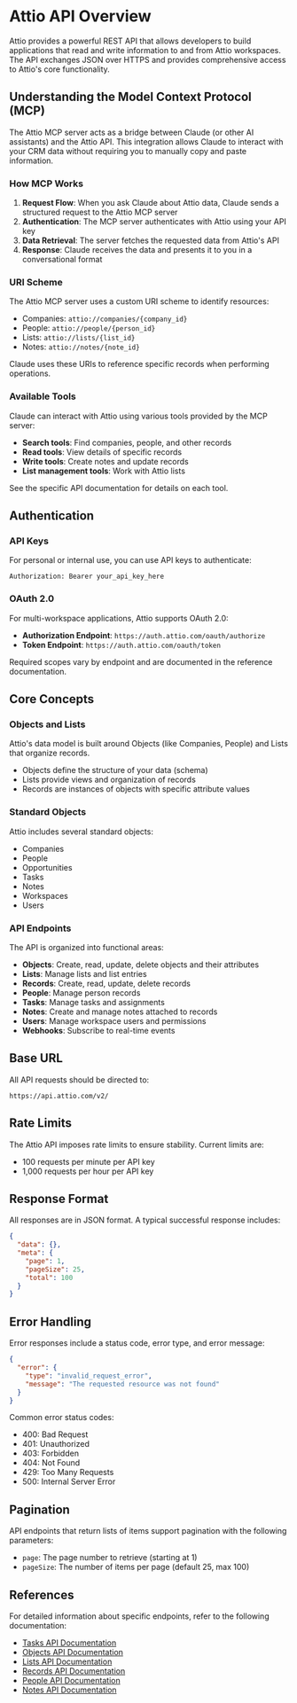 # Attio API Overview

Attio provides a powerful REST API that allows developers to build applications that read and write information to and from Attio workspaces. The API exchanges JSON over HTTPS and provides comprehensive access to Attio's core functionality.

## Understanding the Model Context Protocol (MCP)

The Attio MCP server acts as a bridge between Claude (or other AI assistants) and the Attio API. This integration allows Claude to interact with your CRM data without requiring you to manually copy and paste information.

### How MCP Works

1. **Request Flow**: When you ask Claude about Attio data, Claude sends a structured request to the Attio MCP server
2. **Authentication**: The MCP server authenticates with Attio using your API key
3. **Data Retrieval**: The server fetches the requested data from Attio's API
4. **Response**: Claude receives the data and presents it to you in a conversational format

### URI Scheme

The Attio MCP server uses a custom URI scheme to identify resources:

- Companies: `attio://companies/{company_id}`
- People: `attio://people/{person_id}`
- Lists: `attio://lists/{list_id}`
- Notes: `attio://notes/{note_id}`

Claude uses these URIs to reference specific records when performing operations.

### Available Tools

Claude can interact with Attio using various tools provided by the MCP server:

- **Search tools**: Find companies, people, and other records
- **Read tools**: View details of specific records
- **Write tools**: Create notes and update records
- **List management tools**: Work with Attio lists

See the specific API documentation for details on each tool.

## Authentication

### API Keys

For personal or internal use, you can use API keys to authenticate:

```
Authorization: Bearer your_api_key_here
```

### OAuth 2.0

For multi-workspace applications, Attio supports OAuth 2.0:

- **Authorization Endpoint**: `https://auth.attio.com/oauth/authorize`
- **Token Endpoint**: `https://auth.attio.com/oauth/token`

Required scopes vary by endpoint and are documented in the reference documentation.

## Core Concepts

### Objects and Lists

Attio's data model is built around Objects (like Companies, People) and Lists that organize records.

- Objects define the structure of your data (schema)
- Lists provide views and organization of records
- Records are instances of objects with specific attribute values

### Standard Objects

Attio includes several standard objects:

- Companies
- People
- Opportunities
- Tasks
- Notes
- Workspaces
- Users

### API Endpoints

The API is organized into functional areas:

- **Objects**: Create, read, update, delete objects and their attributes
- **Lists**: Manage lists and list entries
- **Records**: Create, read, update, delete records
- **People**: Manage person records
- **Tasks**: Manage tasks and assignments
- **Notes**: Create and manage notes attached to records
- **Users**: Manage workspace users and permissions
- **Webhooks**: Subscribe to real-time events

## Base URL

All API requests should be directed to:

```
https://api.attio.com/v2/
```

## Rate Limits

The Attio API imposes rate limits to ensure stability. Current limits are:

- 100 requests per minute per API key
- 1,000 requests per hour per API key

## Response Format

All responses are in JSON format. A typical successful response includes:

```json
{
  "data": {},
  "meta": {
    "page": 1,
    "pageSize": 25,
    "total": 100
  }
}
```

## Error Handling

Error responses include a status code, error type, and error message:

```json
{
  "error": {
    "type": "invalid_request_error",
    "message": "The requested resource was not found"
  }
}
```

Common error status codes:
- 400: Bad Request
- 401: Unauthorized
- 403: Forbidden
- 404: Not Found
- 429: Too Many Requests
- 500: Internal Server Error

## Pagination

API endpoints that return lists of items support pagination with the following parameters:

- `page`: The page number to retrieve (starting at 1)
- `pageSize`: The number of items per page (default 25, max 100)

## References

For detailed information about specific endpoints, refer to the following documentation:

- [Tasks API Documentation](./tasks-api.md)
- [Objects API Documentation](./objects-api.md)
- [Lists API Documentation](./lists-api.md)
- [Records API Documentation](./records-api.md)
- [People API Documentation](./people-api.md)
- [Notes API Documentation](./notes-api.md)